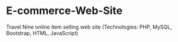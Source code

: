 # E-commerce-Web-Site
 Travel Nine online item selling web site (Technologies: PHP, MySQL, Bootstrap, HTML, JavaScript)
